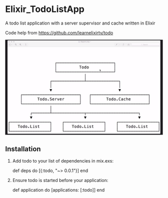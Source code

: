 # Elixir_TodoListApp
A todo list application with a server supervisor and cache written in Elixir

Code help from https://github.com/learnelixirtv/todo

![alt tag](https://github.com/librod89/Elixir_TodoListApp/blob/master/rsz_screenshot_from_2016-12-28_13-07-35.png)

## Installation

  1. Add todo to your list of dependencies in mix.exs:

        def deps do
          [{:todo, "~> 0.0.1"}]
        end

  2. Ensure todo is started before your application:

        def application do
          [applications: [:todo]]
        end
